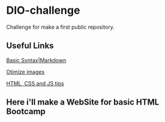# DIO-challenge

Challenge for make a first public repository.

## Useful Links

[Basic Syntax|Markdown](https://www.markdownguide.org/basic-syntax/)

[Otimize images](https://tinypng.com/)

[HTML, CSS and JS tips](https://developer.mozilla.org/en-US/)

## Here i'll make a WebSite for basic HTML Bootcamp
